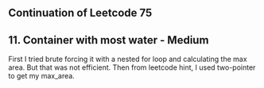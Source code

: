 ## Continuation of Leetcode 75
## 11. Container with most water - Medium
First I tried brute forcing it with a nested for loop and calculating the max area. But that was not efficient.
Then from leetcode hint, I used two-pointer to get my max_area.